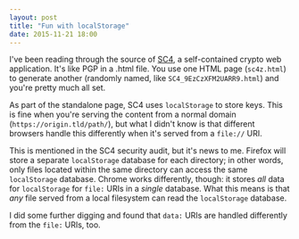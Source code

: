 ```yaml
---
layout: post
title: "Fun with localStorage"
date: 2015-11-21 18:00
---
```


I've been reading through the source of [SC4][sc4], a self-contained crypto web application.  It's like PGP in a .html file.  You use one HTML page (`sc4z.html`) to generate another (randomly named, like `SC4_9EzCzXFM2UARR9.html`) and you're pretty much all set.

As part of the standalone page, SC4 uses `localStorage` to store keys.  This is fine when you're serving the content from a normal domain (`https://origin.tld/path/`), but what I didn't know is that different browsers handle this differently when it's served from a `file://` URI.

This is mentioned in the SC4 security audit, but it's news to me.  Firefox will store a separate `localStorage` database for each directory; in other words, only files located within the same directory can access the same `localStorage` database.  Chrome works differently, though: it stores *all* data for `localStorage` for `file:` URIs in a *single* database.  What this means is that *any* file served from a local filesystem can read the `localStorage` database.

I did some further digging and found that `data:` URIs are handled differently from the `file:` URIs, too.


[sc4]: https://github.com/Spark-Innovations/SC4
